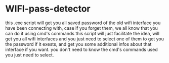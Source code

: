# WIFI-pass-detector
this .exe script will get you all saved password of the old wifi interface you have been connecting with, case if you forget them, we all know that you can do it using cmd's commands this script will just facilitate the idea, will get you all wifi interfaces and you just need to select one of them to get you the password if it exests, and get you some additional infos about that interface if you want. you don't need to know the cmd's commands used you just need to select.
